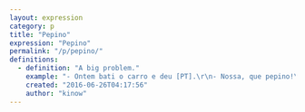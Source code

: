 ```yaml
---
layout: expression
category: p
title: "Pepino"
expression: "Pepino"
permalink: "/p/pepino/"
definitions:
  - definition: "A big problem."
    example: "- Ontem bati o carro e deu [PT].\r\n- Nossa, que pepino!\r\n\r\n- Desculpa jogar esse pepino pra voc\u00ea, mas voc\u00ea pode entregar o relat\u00f3rio pro nosso gerente amanh\u00e3?"
    created: "2016-06-26T04:17:56"
    author: "kinow"
---
```

